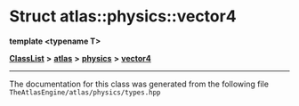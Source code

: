 

# Struct atlas::physics::vector4

**template &lt;typename T&gt;**



[**ClassList**](annotated.md) **>** [**atlas**](namespaceatlas.md) **>** [**physics**](namespaceatlas_1_1physics.md) **>** [**vector4**](structatlas_1_1physics_1_1vector4.md)







































































------------------------------
The documentation for this class was generated from the following file `TheAtlasEngine/atlas/physics/types.hpp`

